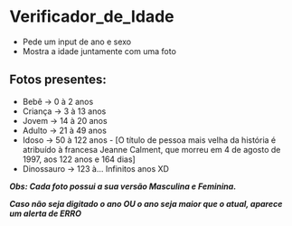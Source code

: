 # Verificador_de_Idade
- Pede um input de ano e sexo
- Mostra a idade juntamente com uma foto
  
## Fotos presentes:
- Bebê -> 0 à 2 anos
- Criança -> 3 à 13 anos
- Jovem -> 14 à 20 anos
- Adulto -> 21 à 49 anos
- Idoso -> 50 à 122 anos - [O título de pessoa mais velha da história é atribuído à francesa Jeanne Calment, que morreu em 4 de agosto de 1997, aos 122 anos e 164 dias]
- Dinossauro -> 123 à... Infinitos anos XD
  
***Obs: Cada foto possui a sua versão Masculina e Feminina.***

 ***Caso não seja digitado o ano OU o ano seja maior que o atual, aparece um alerta de ERRO***
